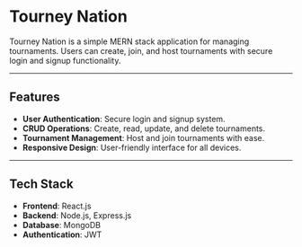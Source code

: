 # **Tourney Nation**

Tourney Nation is a simple MERN stack application for managing tournaments. Users can create, join, and host tournaments with secure login and signup functionality.

---

## **Features**
- **User Authentication**: Secure login and signup system.
- **CRUD Operations**: Create, read, update, and delete tournaments.
- **Tournament Management**: Host and join tournaments with ease.
- **Responsive Design**: User-friendly interface for all devices.

---

## **Tech Stack**
- **Frontend**: React.js
- **Backend**: Node.js, Express.js
- **Database**: MongoDB
- **Authentication**: JWT
